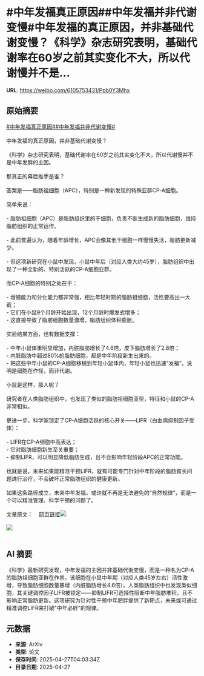 # #中年发福真正原因##中年发福并非代谢变慢#中年发福的真正原因，并非基础代谢变慢？《科学》杂志研究表明，基础代谢率在60岁之前其实变化不大，所以代谢慢并不是...

**URL**: https://weibo.com/6105753431/Ppb0Y3Mhx

## 原始摘要

<a href="https://m.weibo.cn/search?containerid=231522type%3D1%26t%3D10%26q%3D%23%E4%B8%AD%E5%B9%B4%E5%8F%91%E7%A6%8F%E7%9C%9F%E6%AD%A3%E5%8E%9F%E5%9B%A0%23&amp;extparam=%23%E4%B8%AD%E5%B9%B4%E5%8F%91%E7%A6%8F%E7%9C%9F%E6%AD%A3%E5%8E%9F%E5%9B%A0%23" data-hide=""><span class="surl-text">#中年发福真正原因#</span></a><a href="https://m.weibo.cn/search?containerid=231522type%3D1%26t%3D10%26q%3D%23%E4%B8%AD%E5%B9%B4%E5%8F%91%E7%A6%8F%E5%B9%B6%E9%9D%9E%E4%BB%A3%E8%B0%A2%E5%8F%98%E6%85%A2%23&amp;extparam=%23%E4%B8%AD%E5%B9%B4%E5%8F%91%E7%A6%8F%E5%B9%B6%E9%9D%9E%E4%BB%A3%E8%B0%A2%E5%8F%98%E6%85%A2%23" data-hide=""><span class="surl-text">#中年发福并非代谢变慢#</span></a><br><br>中年发福的真正原因，并非基础代谢变慢？<br><br>《科学》杂志研究表明，基础代谢率在60岁之前其实变化不大，所以代谢慢并不是中年发胖的主因。<br><br>那真正的幕后推手是谁？  <br><br>答案是——脂肪祖细胞（APC），特别是一种新发现的特殊亚群CP-A细胞。<br><br>简单来说：<br><br>- 脂肪祖细胞（APC）是脂肪组织里的干细胞，负责不断生成新的脂肪细胞，维持脂肪组织的正常运作。<br>    <br>- 此前普遍认为，随着年龄增长，APC会像其他干细胞一样慢慢失活，脂肪更新减少。<br>    <br>- 但这项新研究在小鼠中发现，小鼠中年后（对应人类大约45岁），脂肪组织中出现了一种全新的、特别活跃的CP-A细胞亚群。<br><br>而CP-A细胞的特别之处在于：<br><br>- 增殖能力和分化能力都非常强，相比年轻时期的脂肪祖细胞，活性要高出一大截；<br>- 它们在小鼠9个月龄开始出现，12个月龄时爆发式增多；<br>- 这直接导致了脂肪细胞数量激增，脂肪组织体积膨胀。<br><br>实验结果方面，也有数据支撑：<br><br>- 中年小鼠体重明显增加，内脏脂肪增长了4.6倍，皮下脂肪增长了2.8倍；<br>- 内脏脂肪中超过80%的脂肪细胞，都是中年阶段新生出来的。<br>- 把这些中年小鼠的CP-A细胞移植到年轻小鼠体内，年轻小鼠也迅速“发福”，说明是细胞在作怪，而非代谢。<br><br>小鼠是这样，那人呢？<br><br>研究者在人类脂肪组织中，也发现了类似的脂肪祖细胞亚型，特征和小鼠的CP-A非常相似。<br><br>更进一步，科学家锁定了CP-A细胞活跃的核心开关——LIFR（白血病抑制因子受体）：<br><br>- LIFR在CP-A细胞中高表达；<br>- 它对脂肪细胞新生至关重要；<br>- 抑制LIFR，可以明显降低脂肪生成，且不会影响年轻阶段APC的正常功能。<br><br>也就是说，未来如果能精准干预LIFR，就有可能专门针对中年阶段的脂肪疯长问题进行治疗，不会破坏正常脂肪组织的健康更新。<br><br>如果这条路径成立，未来中年发福，或许就不再是无法避免的“自然规律”，而是一个可以精准管理、科学干预的问题了。<br><br>文章原文：<a href="https://weibo.cn/sinaurl?u=https%3A%2F%2Fwww.science.org%2Fdoi%2F10.1126%2Fscience.adj0430" data-hide=""><span class="url-icon"><img style="width: 1rem;height: 1rem" src="https://h5.sinaimg.cn/upload/2015/09/25/3/timeline_card_small_web_default.png" referrerpolicy="no-referrer"></span><span class="surl-text">网页链接</span></a><img style="" src="https://tvax4.sinaimg.cn/large/006Fd7o3gy1i0v7jt8u1aj30ng0q4qhu.jpg" referrerpolicy="no-referrer"><br><br><img style="" src="https://tvax2.sinaimg.cn/large/006Fd7o3gy1i0v7jug6m3j30zk0i1dp3.jpg" referrerpolicy="no-referrer"><br><br>

## AI 摘要

《科学》最新研究发现，中年发福的主因并非基础代谢变慢，而是一种名为CP-A的脂肪祖细胞亚群在作祟。该细胞在小鼠中年期（对应人类45岁左右）活性激增，导致脂肪细胞数量暴增（内脏脂肪增长4.6倍）。人类脂肪组织中也发现类似细胞，其关键调控因子LIFR被锁定——抑制LIFR可选择性阻断中年脂肪堆积，且不影响正常脂肪更新。这项研究为针对性干预中年肥胖提供了新靶点，未来或可通过精准调控LIFR来打破"中年必胖"的规律。

## 元数据

- **来源**: ArXiv
- **类型**: 论文
- **保存时间**: 2025-04-27T04:03:34Z
- **目录日期**: 2025-04-27
